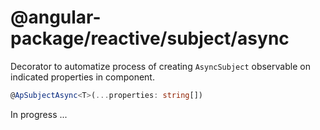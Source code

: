 # @angular-package/reactive/subject/async

Decorator to automatize process of creating `AsyncSubject` observable on indicated properties in component.

```typescript
@ApSubjectAsync<T>(...properties: string[])
```

In progress ...